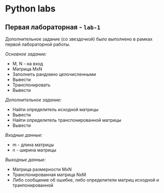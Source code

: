 # Python labs
## Первая лабораторная - `lab-1`
Дополнительное задание (со звездочкой) было выполнено в рамках первой лабораторной работы.

*Основное задание:*
- M, N - на вход
- Матрица MxN
- Заполнить рандомно целочисленными 
- Вывести
- Транспонировать
- Вывести

*Дополнительное задание:*
- Найти определитель исходной матрицы
- Вывести
- Найти определитель транспонированной матрицы
- Вывести

*Входные данные:*
- m - длина матрицы
- n - ширина матрицы

*Выходные данные:*
- Матрица размерности MxN
- Транспонированная матрица NxM
- Либо сообщение об ошибке, либо определители матриц исходной и транпонированной
